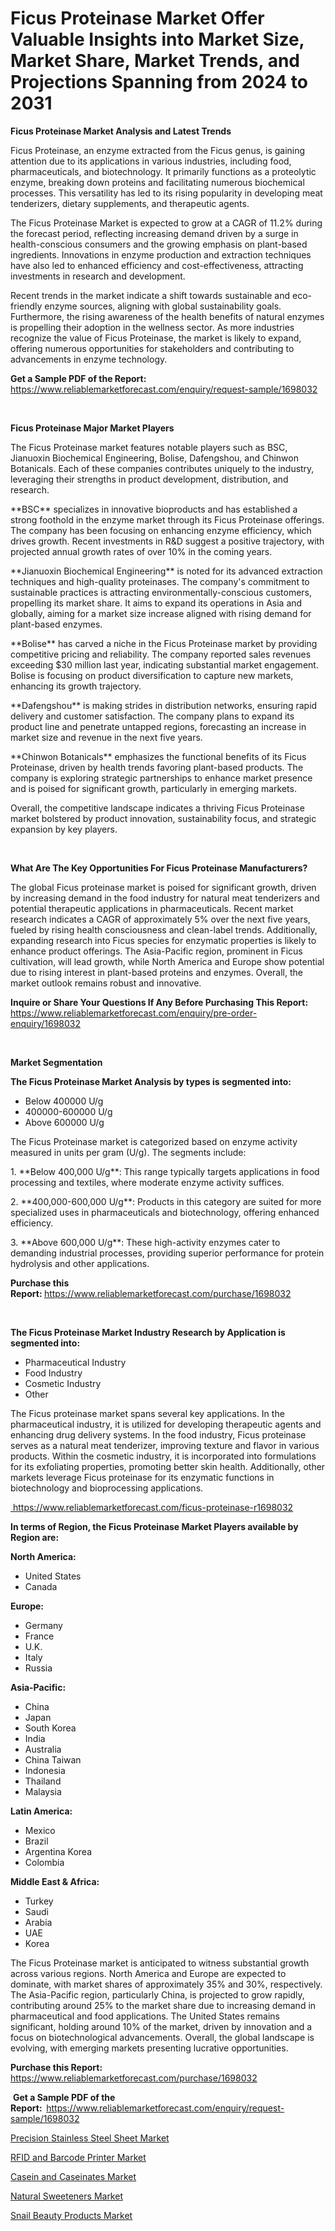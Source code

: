 <p><h1>Ficus Proteinase Market Offer Valuable Insights into Market Size, Market Share, Market Trends, and Projections Spanning from 2024 to 2031</h1></p><p><strong>Ficus Proteinase Market Analysis and Latest Trends</strong></p>
<p><p>Ficus Proteinase, an enzyme extracted from the Ficus genus, is gaining attention due to its applications in various industries, including food, pharmaceuticals, and biotechnology. It primarily functions as a proteolytic enzyme, breaking down proteins and facilitating numerous biochemical processes. This versatility has led to its rising popularity in developing meat tenderizers, dietary supplements, and therapeutic agents.</p><p>The Ficus Proteinase Market is expected to grow at a CAGR of 11.2% during the forecast period, reflecting increasing demand driven by a surge in health-conscious consumers and the growing emphasis on plant-based ingredients. Innovations in enzyme production and extraction techniques have also led to enhanced efficiency and cost-effectiveness, attracting investments in research and development.</p><p>Recent trends in the market indicate a shift towards sustainable and eco-friendly enzyme sources, aligning with global sustainability goals. Furthermore, the rising awareness of the health benefits of natural enzymes is propelling their adoption in the wellness sector. As more industries recognize the value of Ficus Proteinase, the market is likely to expand, offering numerous opportunities for stakeholders and contributing to advancements in enzyme technology.</p></p>
<p><strong>Get a Sample PDF of the Report:&nbsp;</strong> <a href="https://www.reliablemarketforecast.com/enquiry/request-sample/1698032?utm_campaign=1874&utm_medium=2&utm_source=Github&utm_content=ia&utm_term=12122024&utm_id=ficus-proteinase">https://www.reliablemarketforecast.com/enquiry/request-sample/1698032</a></p>
<p>&nbsp;</p>
<p><strong>Ficus Proteinase Major Market Players</strong></p>
<p><p>The Ficus Proteinase market features notable players such as BSC, Jianuoxin Biochemical Engineering, Bolise, Dafengshou, and Chinwon Botanicals. Each of these companies contributes uniquely to the industry, leveraging their strengths in product development, distribution, and research.</p><p>**BSC** specializes in innovative bioproducts and has established a strong foothold in the enzyme market through its Ficus Proteinase offerings. The company has been focusing on enhancing enzyme efficiency, which drives growth. Recent investments in R&D suggest a positive trajectory, with projected annual growth rates of over 10% in the coming years.</p><p>**Jianuoxin Biochemical Engineering** is noted for its advanced extraction techniques and high-quality proteinases. The company's commitment to sustainable practices is attracting environmentally-conscious customers, propelling its market share. It aims to expand its operations in Asia and globally, aiming for a market size increase aligned with rising demand for plant-based enzymes.</p><p>**Bolise** has carved a niche in the Ficus Proteinase market by providing competitive pricing and reliability. The company reported sales revenues exceeding $30 million last year, indicating substantial market engagement. Bolise is focusing on product diversification to capture new markets, enhancing its growth trajectory.</p><p>**Dafengshou** is making strides in distribution networks, ensuring rapid delivery and customer satisfaction. The company plans to expand its product line and penetrate untapped regions, forecasting an increase in market size and revenue in the next five years.</p><p>**Chinwon Botanicals** emphasizes the functional benefits of its Ficus Proteinase, driven by health trends favoring plant-based products. The company is exploring strategic partnerships to enhance market presence and is poised for significant growth, particularly in emerging markets.</p><p>Overall, the competitive landscape indicates a thriving Ficus Proteinase market bolstered by product innovation, sustainability focus, and strategic expansion by key players.</p></p>
<p>&nbsp;</p>
<p><strong>What Are The Key Opportunities For Ficus Proteinase Manufacturers?</strong></p>
<p><p>The global Ficus proteinase market is poised for significant growth, driven by increasing demand in the food industry for natural meat tenderizers and potential therapeutic applications in pharmaceuticals. Recent market research indicates a CAGR of approximately 5% over the next five years, fueled by rising health consciousness and clean-label trends. Additionally, expanding research into Ficus species for enzymatic properties is likely to enhance product offerings. The Asia-Pacific region, prominent in Ficus cultivation, will lead growth, while North America and Europe show potential due to rising interest in plant-based proteins and enzymes. Overall, the market outlook remains robust and innovative.</p></p>
<p><strong>Inquire or Share Your Questions If Any Before Purchasing This Report:</strong> <a href="https://www.reliablemarketforecast.com/enquiry/pre-order-enquiry/1698032?utm_campaign=1874&utm_medium=2&utm_source=Github&utm_content=ia&utm_term=12122024&utm_id=ficus-proteinase">https://www.reliablemarketforecast.com/enquiry/pre-order-enquiry/1698032</a></p>
<p>&nbsp;</p>
<p><strong>Market Segmentation</strong></p>
<p><strong>The Ficus Proteinase Market Analysis by types is segmented into:</strong></p>
<p><ul><li>Below 400000 U/g</li><li>400000-600000 U/g</li><li>Above 600000 U/g</li></ul></p>
<p><p>The Ficus Proteinase market is categorized based on enzyme activity measured in units per gram (U/g). The segments include: </p><p>1. **Below 400,000 U/g**: This range typically targets applications in food processing and textiles, where moderate enzyme activity suffices. </p><p>2. **400,000-600,000 U/g**: Products in this category are suited for more specialized uses in pharmaceuticals and biotechnology, offering enhanced efficiency. </p><p>3. **Above 600,000 U/g**: These high-activity enzymes cater to demanding industrial processes, providing superior performance for protein hydrolysis and other applications.</p></p>
<p><strong>Purchase this Report:&nbsp;</strong><a href="https://www.reliablemarketforecast.com/purchase/1698032?utm_campaign=1874&utm_medium=2&utm_source=Github&utm_content=ia&utm_term=12122024&utm_id=ficus-proteinase">https://www.reliablemarketforecast.com/purchase/1698032</a></p>
<p>&nbsp;</p>
<p><strong>The Ficus Proteinase Market Industry Research by Application is segmented into:</strong></p>
<p><ul><li>Pharmaceutical Industry</li><li>Food Industry</li><li>Cosmetic Industry</li><li>Other</li></ul></p>
<p><p>The Ficus proteinase market spans several key applications. In the pharmaceutical industry, it is utilized for developing therapeutic agents and enhancing drug delivery systems. In the food industry, Ficus proteinase serves as a natural meat tenderizer, improving texture and flavor in various products. Within the cosmetic industry, it is incorporated into formulations for its exfoliating properties, promoting better skin health. Additionally, other markets leverage Ficus proteinase for its enzymatic functions in biotechnology and bioprocessing applications.</p></p>
<p><a href="https://www.reliablemarketforecast.com/ficus-proteinase-r1698032?utm_campaign=1874&utm_medium=2&utm_source=Github&utm_content=ia&utm_term=12122024&utm_id=ficus-proteinase">&nbsp;https://www.reliablemarketforecast.com/ficus-proteinase-r1698032</a></p>
<p><strong>In terms of Region, the Ficus Proteinase Market Players available by Region are:</strong></p>
<p>
    <p> <strong> North America: </strong>
        <ul>
            <li>United States</li>
            <li>Canada</li>
        </ul>
        </p> 
    <p> <strong> Europe: </strong>
        <ul>
            <li>Germany</li>
            <li>France</li>
            <li>U.K.</li>
            <li>Italy</li>
            <li>Russia</li>
        </ul>
        </p> 
    <p> <strong> Asia-Pacific: </strong>
        <ul>
            <li>China</li>
            <li>Japan</li>
            <li>South Korea</li>
            <li>India</li>
            <li>Australia</li>
            <li>China Taiwan</li>
            <li>Indonesia</li>
            <li>Thailand</li>
            <li>Malaysia</li>
        </ul>
        </p> 
    <p> <strong> Latin America: </strong>
        <ul>
            <li>Mexico</li>
            <li>Brazil</li>
            <li>Argentina Korea</li>
            <li>Colombia</li>
        </ul>
        </p> 
    <p> <strong> Middle East & Africa: </strong>
        <ul>
            <li>Turkey</li>
            <li>Saudi</li>
            <li>Arabia</li>
            <li>UAE</li>
            <li>Korea</li>
        </ul>
    </p>
    </p>
<p><p>The Ficus Proteinase market is anticipated to witness substantial growth across various regions. North America and Europe are expected to dominate, with market shares of approximately 35% and 30%, respectively. The Asia-Pacific region, particularly China, is projected to grow rapidly, contributing around 25% to the market share due to increasing demand in pharmaceutical and food applications. The United States remains significant, holding around 10% of the market, driven by innovation and a focus on biotechnological advancements. Overall, the global landscape is evolving, with emerging markets presenting lucrative opportunities.</p></p>
<p><strong>Purchase this Report: </strong><a href="https://www.reliablemarketforecast.com/purchase/1698032?utm_campaign=1874&utm_medium=2&utm_source=Github&utm_content=ia&utm_term=12122024&utm_id=ficus-proteinase">https://www.reliablemarketforecast.com/purchase/1698032</a></p>
<p>&nbsp;<strong>Get a Sample PDF of the Report:&nbsp;&nbsp;</strong><a href="https://www.reliablemarketforecast.com/enquiry/request-sample/1698032?utm_campaign=1874&utm_medium=2&utm_source=Github&utm_content=ia&utm_term=12122024&utm_id=ficus-proteinase">https://www.reliablemarketforecast.com/enquiry/request-sample/1698032</a></p>
<p><strong></strong></p>
<p><p><a href="https://github.com/ChiragRP21/Market-Research-Report-List-6/blob/main/precision-stainless-steel-sheet-market.md?utm_campaign=1874&utm_medium=2&utm_source=Github&utm_content=ia&utm_term=12122024&utm_id=ficus-proteinase">Precision Stainless Steel Sheet Market</a></p><p><a href="https://www.linkedin.com/pulse/detailed-market-size-growth-rfid-barcode-printer-sector-xcvge?utm_campaign=1874&utm_medium=2&utm_source=Github&utm_content=ia&utm_term=12122024&utm_id=ficus-proteinase">RFID and Barcode Printer Market</a></p><p><a href="https://www.linkedin.com/pulse/f-my-mkt-intel-xkfif?utm_campaign=1874&utm_medium=2&utm_source=Github&utm_content=ia&utm_term=12122024&utm_id=ficus-proteinase">Casein and Caseinates Market</a></p><p><a href="https://www.linkedin.com/pulse/a-mkt-nova-vc8zf?utm_campaign=1874&utm_medium=2&utm_source=Github&utm_content=ia&utm_term=12122024&utm_id=ficus-proteinase">Natural Sweeteners Market</a></p><p><a href="https://www.linkedin.com/pulse/fore-clarion-insight-j6xzf?utm_campaign=1874&utm_medium=2&utm_source=Github&utm_content=ia&utm_term=12122024&utm_id=ficus-proteinase">Snail Beauty Products Market</a></p></p>